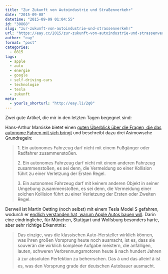 ```yaml
---
title: "Zur Zukunft von Autoindustrie und Straßenverkehr"
date: "2015-09-08"
datetime: "2015-09-09 01:04:55"
id: "30868"
slug: "zur-zukunft-von-autoindustrie-und-strassenverkehr"
url: "https://eay.cc/2015/zur-zukunft-von-autoindustrie-und-strassenverkehr/"
author: "eay"
format: "post"
categories:
  - 0815
tags:
  - apple
  - auto
  - energie
  - google
  - self-driving-cars
  - technologie
  - tesla
  - zukunft
meta:
  - yourls_shorturl: "http://eay.li/2q0"
---
```


Zwei gute Artikel, die mir in den letzten Tagen begegnet sind:

Hans-Arthur Marsiske bietet einen [guten Überblick über die Fragen, die das autonome Fahren mit sich bringt](http://heise.de/tp/artikel/45/45810/1.html) und beschreibt dazu drei Asimowsche Grundregeln:

> 1\. Ein autonomes Fahrzeug darf nicht mit einem Fußgänger oder Radfahrer zusammenstoßen.
> 
> 2\. Ein autonomes Fahrzeug darf nicht mit einem anderen Fahrzeug zusammenstoßen, es sei denn, die Vermeidung so einer Kollision führt zu einer Verletzung der Ersten Regel.
> 
> 3\. Ein autonomes Fahrzeug darf mit keinem anderen Objekt in seiner Umgebung zusammenstoßen, es sei denn, die Vermeidung einer solchen Kollision führt zu einer Verletzung der Ersten oder Zweiten Regel.

Derweil ist Martin Oetting (noch selbst) mit einem Tesla Model S gefahren, wodurch er [endlich verstanden hat, warum Apple Autos bauen will](http://omnipolis.com/dank-tesla-habe-ich-endlich-verstanden-warum-apple-autos-bauen-will/). Darin eine eindringliche, für München, Stuttgart und Wolfsburg besonders harte, aber sehr richtige Erkenntnis:

> Das einzige, was die klassischen Auto-Hersteller wirklich können, was ihren großen Vorsprung heute noch ausmacht, ist es, dass sie souverän die wirklich komplexe Aufgabe meistern, die anfälligen, lauten, schweren Verbrennungsmotoren heute â nach hundert Jahren â zur absoluten Perfektion zu beherrschen. Das â und das allein! â ist es, was den Vorsprung grade der deutschen Autobauer ausmacht.
